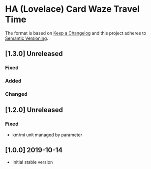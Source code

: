# HA (Lovelace) Card Waze Travel Time

The format is based on [Keep a Changelog](http://keepachangelog.com/)
and this project adheres to [Semantic Versioning](http://semver.org/).

## [1.3.0] Unreleased
### Fixed

### Added

### Changed


## [1.2.0] Unreleased
### Fixed
- km/mi unit managed by parameter

## [1.0.0] 2019-10-14
- Initial stable version